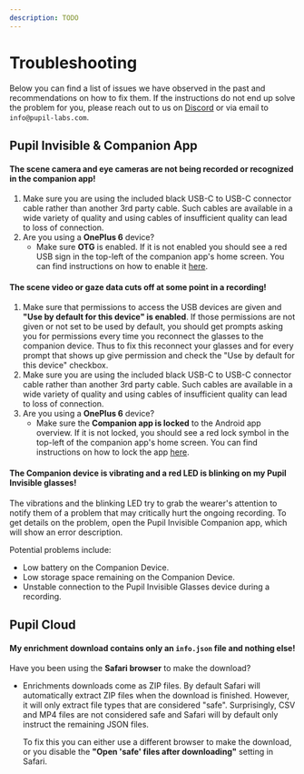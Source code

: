 ```yaml
---
description: TODO
---
```


# Troubleshooting
Below you can find a list of issues we have observed in the past and recommendations on how to fix them. If the instructions do not end up solve the problem for you, please reach out to us on [Discord](https://pupil-labs.com/chat/) or via email to `info@pupil-labs.com`.


## Pupil Invisible & Companion App

#### The scene camera and eye cameras are not being recorded or recognized in the companion app!

1. Make sure you are using the included black USB-C to USB-C connector cable rather than another 3rd party cable. Such cables are available in a wide variety of quality and using cables of insufficient quality can lead to loss of connection.
1. Are you using a **OnePlus 6** device?
   - Make sure **OTG** is enabled. If it is not enabled you should see a red USB sign in the top-left of the companion app's home screen. You can find instructions on how to enable it [here](/invisible/user-guide/invisible-companion-app/#enable-otg "Pupil Invisible Companion OnePlus Enable OTG").

#### The scene video or gaze data cuts off at some point in a recording!

1. Make sure that permissions to access the USB devices are given and **"Use by default for this device" is enabled**. If those permissions are not given or not set to be used by default, you should get prompts asking you for permissions every time you reconnect the glasses to the companion device. Thus to fix this reconnect your glasses and for every prompt that shows up give permission and check the "Use by default for this device" checkbox.
1. Make sure you are using the included black USB-C to USB-C connector cable rather than another 3rd party cable. Such cables are available in a wide variety of quality and using cables of insufficient quality can lead to loss of connection.
1. Are you using a **OnePlus 6** device?
   - Make sure the **Companion app is locked** to the Android app overview. If it is not locked, you should see a red lock symbol in the top-left of the companion app's home screen. You can find instructions on how to lock the app [here](/invisible/user-guide/invisible-companion-app/#enable-application-lock "Pupil Invisible Companion OnePlus App Lock").

#### The Companion device is vibrating and a red LED is blinking on my Pupil Invisible glasses!

The vibrations and the blinking LED try to grab the wearer's attention to notify them of a problem that may critically hurt the ongoing recording. To get details on the problem, open the Pupil Invisible Companion app, which will show an error description.

Potential problems include:
- Low battery on the Companion Device.
- Low storage space remaining on the Companion Device.
- Unstable connection to the Pupil Invisible Glasses device during a recording.


## Pupil Cloud

#### My enrichment download contains only an `info.json` file and nothing else!

Have you been using the **Safari browser** to make the download?
   - Enrichments downloads come as ZIP files. By default Safari will automatically extract ZIP files when the download is finished. However, it will only extract file types that are considered "safe". Surprisingly, CSV and MP4 files are not considered safe and Safari will by default only instruct the remaining JSON files.

      To fix this you can either use a different browser to make the download, or you disable the **"Open 'safe' files after downloading"** setting in Safari.